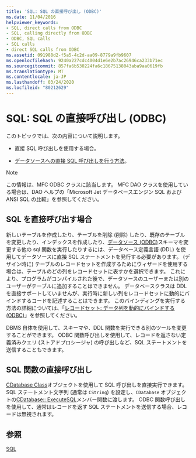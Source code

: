 ```yaml
---
title: 'SQL: SQL の直接呼び出し (ODBC)'
ms.date: 11/04/2016
helpviewer_keywords:
- SQL, direct calls from ODBC
- SQL, calling directly from ODBC
- ODBC, SQL calls
- SQL calls
- direct SQL calls from ODBC
ms.assetid: 091988d2-f5a5-4c2d-aa09-8779a9fb9607
ms.openlocfilehash: 9240a227cdc4004d1e6e2b7ac26946ca233b71ec
ms.sourcegitcommit: 857fa6b530224fa6c18675138043aba9aa0619fb
ms.translationtype: MT
ms.contentlocale: ja-JP
ms.lasthandoff: 03/24/2020
ms.locfileid: "80212629"
---
```

# <a name="sql-making-direct-sql-calls-odbc"></a>SQL: SQL の直接呼び出し (ODBC)

このトピックでは、次の内容について説明します。

- 直接 SQL 呼び出しを使用する場合。

- [データソースへの直接 SQL 呼び出しを行う方法](#_core_making_direct_sql_function_calls)。

> [!NOTE]
>  この情報は、MFC ODBC クラスに該当します。 MFC DAO クラスを使用している場合は、DAO ヘルプの「Microsoft Jet データベースエンジン SQL および ANSI SQL の比較」を参照してください。

##  <a name="when-to-call-sql-directly"></a><a name="_core_when_to_call_sql_directly"></a>SQL を直接呼び出す場合

新しいテーブルを作成したり、テーブルを削除 (削除) したり、既存のテーブルを変更したり、インデックスを作成したり、[データソース (ODBC)](../../data/odbc/data-source-odbc.md)スキーマを変更する他の sql 関数を実行したりするには、データベース定義言語 (DDL) を使用してデータソースに直接 SQL ステートメントを発行する必要があります。 (デザイン時に) テーブルのレコードセットを作成するためにウィザードを使用する場合は、テーブルのどの列をレコードセットに表すかを選択できます。 これにより、プログラムがコンパイルされた後で、データソースのユーザーまたは別のユーザーがテーブルに追加することはできません。 データベースクラスは DDL を直接サポートしていませんが、実行時に新しい列をレコードセットに動的にバインドするコードを記述することはできます。 このバインディングを実行する方法の詳細については、「[レコードセット: データ列を動的にバインドする (ODBC)](../../data/odbc/recordset-dynamically-binding-data-columns-odbc.md)」を参照してください。

DBMS 自体を使用して、スキーマや、DDL 関数を実行できる別のツールを変更することができます。 ODBC 関数呼び出しを使用して、レコードを返さない定義済みクエリ (ストアドプロシージャ) の呼び出しなど、SQL ステートメントを送信することもできます。

##  <a name="making-direct-sql-function-calls"></a><a name="_core_making_direct_sql_function_calls"></a>SQL 関数の直接呼び出し

[CDatabase Class](../../mfc/reference/cdatabase-class.md)オブジェクトを使用して SQL 呼び出しを直接実行できます。 SQL ステートメント文字列 (通常は `CString`) を設定し、`CDatabase` オブジェクトの[CDatabase:: ExecuteSQL](../../mfc/reference/cdatabase-class.md#executesql)メンバー関数に渡します。 ODBC 関数呼び出しを使用して、通常はレコードを返す SQL ステートメントを送信する場合、レコードは無視されます。

## <a name="see-also"></a>参照

[SQL](../../data/odbc/sql.md)
